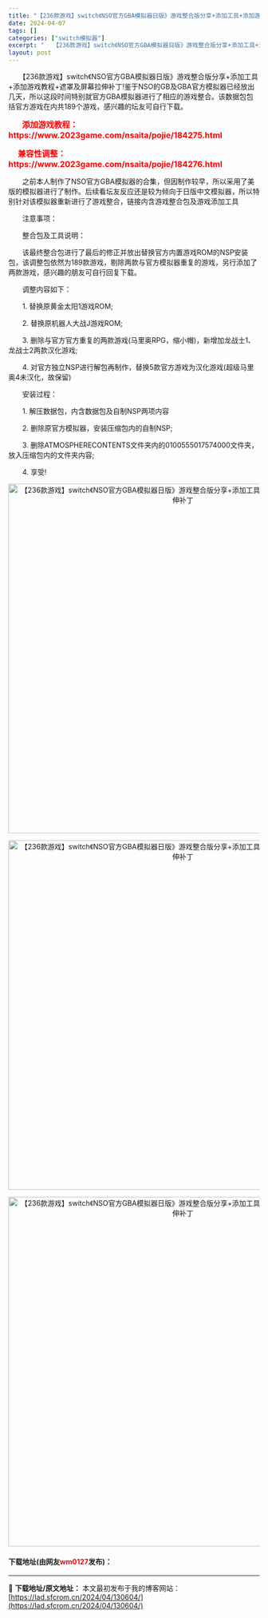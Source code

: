 ```yaml
---
title: "【236款游戏】switch《NSO官方GBA模拟器日版》游戏整合版分享+添加工具+添加游戏教程+遮罩及屏幕拉伸补丁"
date: 2024-04-07
tags: []
categories: ["switch模拟器"]
excerpt: "　　【236款游戏】switch《NSO官方GBA模拟器日版》游戏整合版分享+添加工具+添加游戏教程+遮罩及屏幕拉伸补丁!鉴于NSO的GB及GBA官方模拟器已经放出几天，所以这段时间特别就官方GBA模拟器进行了相应的游戏整合。该数据包包括官方游戏在内共189个游戏，感兴趣的坛友可自行下载。 &amp;nbs&hellip;"
layout: post
---
```


 <p>　　【236款游戏】switch《NSO官方GBA模拟器日版》游戏整合版分享+添加工具+添加游戏教程+遮罩及屏幕拉伸补丁!鉴于NSO的GB及GBA官方模拟器已经放出几天，所以这段时间特别就官方GBA模拟器进行了相应的游戏整合。该数据包包括官方游戏在内共189个游戏，感兴趣的坛友可自行下载。</p> <p>&nbsp; &nbsp; &nbsp; &nbsp;<span style="color:#FF0000;"><strong><span style="font-size:16px;">添加游戏教程：https://www.2023game.com/nsaita/pojie/184275.html</span></strong></span></p> <p><span style="color:#FF0000;"><strong><span style="font-size:16px;">&nbsp; &nbsp; &nbsp;兼容性调整：https://www.2023game.com/nsaita/pojie/184276.html</span></strong></span></p> <p>　　之前本人制作了NSO官方GBA模拟器的合集，但因制作较早，所以采用了美版的模拟器进行了制作。后续看坛友反应还是较为倾向于日版中文模拟器，所以特别针对该模拟器重新进行了游戏整合，链接内含游戏整合包及游戏添加工具</p> <p>　　注意事项：</p> <p>　　整合包及工具说明：</p> <p>　　该最终整合包进行了最后的修正并放出替换官方内置游戏ROM的NSP安装包，该调整包依然为189款游戏，剔除两款与官方模拟器重复的游戏，另行添加了两款游戏，感兴趣的朋友可自行回复下载。</p> <p>　　调整内容如下：</p> <p>　　1. 替换原黄金太阳1游戏ROM;</p> <p>　　2. 替换原机器人大战J游戏ROM;</p> <p>　　3. 删除与官方官方重复的两款游戏(马里奥RPG，缩小帽)，新增加龙战士1、龙战士2两款汉化游戏;</p> <p>　　4. 对官方独立NSP进行解包再制作，替换5款官方游戏为汉化游戏(超级马里奥4未汉化，故保留)</p> <p>　　安装过程：</p> <p>　　1. 解压数据包，内含数据包及自制NSP两项内容</p> <p>　　2. 删除原官方模拟器，安装压缩包内的自制NSP;</p> <p>　　3. 删除ATMOSPHERECONTENTS文件夹内的0100555017574000文件夹，放入压缩包内的文件夹内容;</p> <p>　　4. 享受!</p> <p align="center"><img align="" border="0" src="https://lad.sfcrom.cn/wp-content/uploads/2024/04/20240407_66121f64c3855.webp" width="700" alt="【236款游戏】switch《NSO官方GBA模拟器日版》游戏整合版分享+添加工具+添加游戏教程+遮罩及屏幕拉伸补丁" /></p> <p align="center"><img align="" border="0" src="https://lad.sfcrom.cn/wp-content/uploads/2024/04/20240407_66121f651d34a.webp" width="700" alt="【236款游戏】switch《NSO官方GBA模拟器日版》游戏整合版分享+添加工具+添加游戏教程+遮罩及屏幕拉伸补丁" /></p> <p align="center"><img align="" border="0" src="https://lad.sfcrom.cn/wp-content/uploads/2024/04/20240407_66121f6576b86.webp" width="700" alt="【236款游戏】switch《NSO官方GBA模拟器日版》游戏整合版分享+添加工具+添加游戏教程+遮罩及屏幕拉伸补丁" /></p> <p><h4>下载地址(由网友<font color="red">wm0127</font>发布)：</h4></p> 

---
📖 **下载地址/原文地址：** 本文最初发布于我的博客网站：[https://lad.sfcrom.cn/2024/04/130604/](https://lad.sfcrom.cn/2024/04/130604/)
